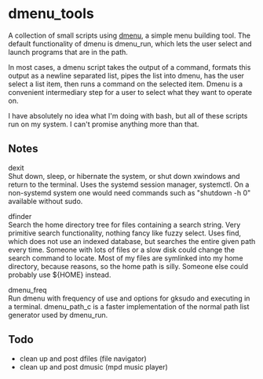 ﻿dmenu_tools
===========

A collection of small scripts using [dmenu](http://tools.suckless.org/dmenu/), a simple menu building tool.
The default functionality of dmenu is dmenu_run, which lets the user select and launch programs that are in the path.

In most cases, a dmenu script takes the output of a command, formats this output as a newline separated list, pipes the list into dmenu, has the user select a list item, then runs a command on the selected item. Dmenu is a convenient intermediary step for a user to select what they want to operate on.

I have absolutely no idea what I'm doing with bash, but all of these scripts run on my system. I can't promise anything more than that. 

Notes
-----
dexit  
Shut down, sleep, or hibernate the system, or shut down xwindows and return to the terminal. Uses the systemd session manager, systemctl. On a non-systemd system one would need commands such as "shutdown -h 0" available without sudo.

dfinder  
Search the home directory tree for files containing a search string. Very primitive search functionality, nothing fancy like fuzzy select. Uses find, which does not use an indexed database, but searches the entire given path every time. Someone with lots of files or a slow disk could change the search command to locate. Most of my files are symlinked into my home directory, because reasons, so the home path is silly. Someone else could probably use ${HOME} instead.

dmenu_freq  
Run dmenu with frequency of use and options for gksudo and executing in a terminal. dmenu_path_c is a faster implementation of the normal path list generator used by dmenu_run.

Todo
----
* clean up and post dfiles (file navigator)
* clean up and post dmusic (mpd music player)
